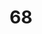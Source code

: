 ---
title: "68"
imageurl: "../src/content/thumbnail/68.webp"
dwnurl: "https://imgs1.thamizhnation.org/68.jpg"
tags: ['thalaivar']
---